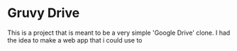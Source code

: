 # Gruvy Drive

This is a project that is meant to be a very simple 'Google Drive' clone. I had the idea to make a web app that i could use to 
